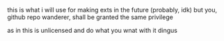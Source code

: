 this is what i will use for making exts in the future (probably, idk)
but you, github repo wanderer, shall be granted the same privilege

as in this is unlicensed and do what you wnat with it dingus
